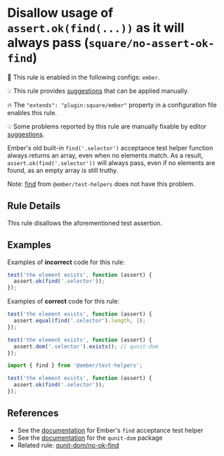 # Disallow usage of `assert.ok(find(...))` as it will always pass (`square/no-assert-ok-find`)

💼 This rule is enabled in the following configs: `ember`.

💡 This rule provides [suggestions](https://eslint.org/docs/developer-guide/working-with-rules#providing-suggestions) that can be applied manually.

<!-- end rule header -->

🔥 The `"extends": "plugin:square/ember"` property in a configuration file enables this rule.

💡 Some problems reported by this rule are manually fixable by editor [suggestions](https://eslint.org/docs/developer-guide/working-with-rules#providing-suggestions).

Ember's old built-in `find('.selector')` acceptance test helper function always returns an array, even when no elements match. As a result, `assert.ok(find('.selector'))` will always pass, even if no elements are found, as an empty array is still truthy.

Note: [find](https://github.com/emberjs/ember-test-helpers/blob/master/API.md#find) from `@ember/test-helpers` does not have this problem.

## Rule Details

This rule disallows the aforementioned test assertion.

## Examples

Examples of **incorrect** code for this rule:

```js
test('the element exists', function (assert) {
  assert.ok(find('.selector'));
});
```

Examples of **correct** code for this rule:

```js
test('the element exists', function (assert) {
  assert.equal(find('.selector').length, 1);
});
```

```js
test('the element exists', function (assert) {
  assert.dom('.selector').exists(); // qunit-dom
});
```

```js
import { find } from '@ember/test-helpers';

test('the element exists', function (assert) {
  assert.ok(find('.selector'));
});
```

## References

- See the [documentation](https://guides.emberjs.com/v2.14.0/testing/acceptance/) for Ember's `find` acceptance test helper
- See the [documentation](https://github.com/simplabs/qunit-dom) for the `qunit-dom` package
- Related rule: [qunit-dom/no-ok-find](https://github.com/simplabs/eslint-plugin-qunit-dom/blob/main/rules/no-ok-find.md)
